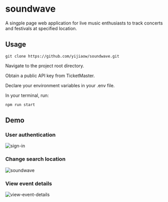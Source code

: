 # soundwave
A singple page web application for live music enthusiasts to track concerts and festivals at specified location.
## Usage
`git clone https://github.com/yijiaow/soundwave.git`

Navigate to the project root directory.

Obtain a public API key from TicketMaster.

Declare your environment variables in your .env file.

In your terminal, run:

`npm run start`

## Demo
### User authentication
![sign-in](https://user-images.githubusercontent.com/19718392/41099875-aa70c638-6a14-11e8-9244-5b69442c410d.gif)
### Change search location
![soundwave](https://user-images.githubusercontent.com/19718392/39989747-9facde10-571f-11e8-9b88-338ffcdbd88d.gif)
### View event details
![view-event-details](https://user-images.githubusercontent.com/19718392/40878953-937cae1c-664d-11e8-88a7-74ca8ff783ed.gif)
